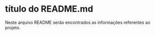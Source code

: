  # título do README.md 

 Neste arquivo README serão encontrados as informações referentes ao projeto.